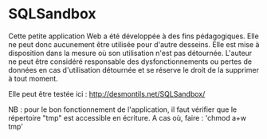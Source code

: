 # SQLSandbox
 
Cette petite application Web a été développée à des fins pédagogiques. Elle ne peut donc aucunement être utilisée pour d'autre desseins. Elle est mise à disposition dans la mesure où son utilisation n'est pas détournée. L'auteur ne peut être considéré responsable des dysfonctionnements ou pertes de données en cas d'utilisation détournée et se réserve le droit de la supprimer à tout moment.

Elle peut être testée ici : http://desmontils.net/SQLSandbox/

NB : pour le bon fonctionnement de l'application, il faut vérifier que le répertoire "tmp" est accessible en écriture.
A cas où, faire : 'chmod a+w tmp'

